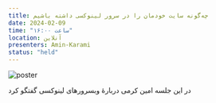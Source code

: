 ```yaml
---
title: چه‌گونه سایت خودمان را در سرور لینوکسی داشته باشیم
date: 2024-02-09
time: "ساعت ۱۶:۰۰"
location: آنلاین
presenters: Amin-Karami
status: "held"
---
```



![poster](session3_poster.jpg)

در این جلسه امین کرمی دربارهٔ وبسرورهای لینوکسی گفتگو کرد
